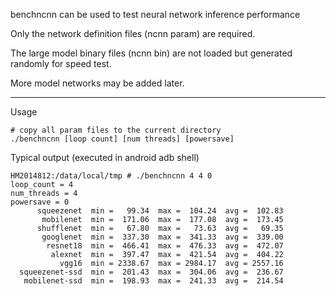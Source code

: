 benchncnn can be used to test neural network inference performance

Only the network definition files (ncnn param) are required.

The large model binary files (ncnn bin) are not loaded but generated randomly for speed test.

More model networks may be added later.

---

Usage
```
# copy all param files to the current directory
./benchncnn [loop count] [num threads] [powersave]
```

Typical output (executed in android adb shell)
```
HM2014812:/data/local/tmp # ./benchncnn 4 4 0
loop_count = 4
num_threads = 4
powersave = 0
      squeezenet  min =   99.34  max =  104.24  avg =  102.83
       mobilenet  min =  171.06  max =  177.08  avg =  173.45
      shufflenet  min =   67.80  max =   73.63  avg =   69.35
       googlenet  min =  337.30  max =  341.33  avg =  339.00
        resnet18  min =  466.41  max =  476.33  avg =  472.07
         alexnet  min =  397.47  max =  421.54  avg =  404.22
           vgg16  min = 2338.67  max = 2984.17  avg = 2557.16
  squeezenet-ssd  min =  201.43  max =  304.06  avg =  236.67
   mobilenet-ssd  min =  198.93  max =  241.33  avg =  214.54
```
